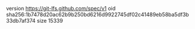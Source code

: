 version https://git-lfs.github.com/spec/v1
oid sha256:1b7478d20ac62b9b250bd6216d9922745df02c41489eb58ba5df3b33db7af374
size 15339
